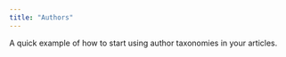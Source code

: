 ```yaml
---
title: "Authors"
---
```


A quick example of how to start using author taxonomies in your articles.
